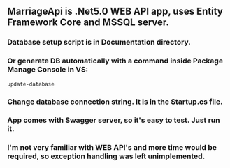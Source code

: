 ## MarriageApi is .Net5.0 WEB API app, uses Entity Framework Core and MSSQL server. 

### Database setup script is in Documentation directory. 

### Or generate DB automatically with a command inside Package Manage Console in VS: 

``` 
update-database 
``` 

### Change database connection string. It is in the Startup.cs file. 

### App comes with Swagger server, so it's easy to test. Just run it. 

### I'm not very familiar with WEB API's and more time would be required, so exception handling was left unimplemented.
